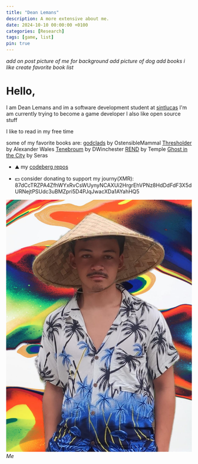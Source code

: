 ```yaml
---
title: "Dean Lemans"
description: A more extensive about me.
date: 2024-10-10 00:00:00 +0100
categories: [Research]
tags: [game, list]
pin: true
---
```


*add on post picture of me for background
add picture of dog
add books i like
create favorite book list*

# Hello, 
I am Dean Lemans and im a software development student at [sintlucas](https://www.sintlucas.nl/)
I'm am currently trying to become a game developer
I also like open source stuff

I like to read in my free time

some of my favorite books are:
[godclads](https://www.royalroad.com/fiction/59663/godclads) by OstensibleMammal
[Thresholder](https://www.royalroad.com/fiction/60396/thresholder) by Alexander Wales
[Tenebroum](https://www.royalroad.com/fiction/32615/rend) by DWinchester
[REND](https://www.royalroad.com/fiction/32615/rend) by Temple
[Ghost in the City](https://www.royalroad.com/fiction/62125/ghost-in-the-city-cyberpunk-gamer-si) by Seras

- ⛰️ my [codeberg repos](https://codeberg.org/deanlemans)



- 💵 consider donating to support my journy(XMR): 87dCcTRZPA4ZfhWYxRvCsWUynyNCAXUi2HrgrEhVPNz8HdDdFdF3X5dURNejtPSUdc3uBMZpri5D4PJqJwacXDa1AYahHQ5

![me](/assets/img/personal/avatar-2.jpg)
_Me_